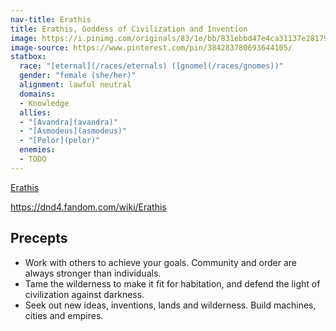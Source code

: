 ```yaml
---
nav-title: Erathis
title: Erathis, Goddess of Civilization and Invention
image: https://i.pinimg.com/originals/83/1e/bb/831ebbd47e4ca31137e281796c352857.jpg
image-source: https://www.pinterest.com/pin/384283780693644105/
statbox:
  race: "[eternal](/races/eternals) ([gnome](/races/gnomes))"
  gender: "female (she/her)"
  alignment: lawful neutral
  domains:
  - Knowledge
  allies:
  - "[Avandra](avandra)"
  - "[Asmodeus](asmodeus)"
  - "[Pelor](pelor)"
  enemies:
  - TODO
---
```


[Erathis](https://dungeonsdragons.fandom.com/wiki/Erathis)

https://dnd4.fandom.com/wiki/Erathis

## Precepts

* Work with others to achieve your goals. Community and order are always stronger than individuals.
* Tame the wilderness to make it fit for habitation, and defend the light of civilization against darkness.
* Seek out new ideas, inventions, lands and wilderness. Build machines, cities and empires.

